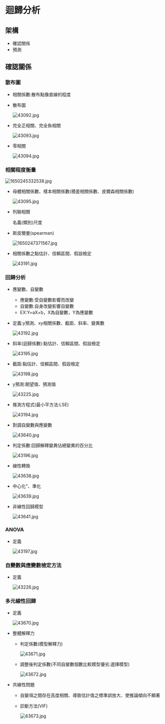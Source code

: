 # 迴歸分析

## 架構

- 確認關係
- 預測

## 確認關係

### 散布圖

- 相關係數:散布點像直線的程度
- 散布圖
    
    ![43092.jpg](%E8%BF%B4%E6%AD%B8%E5%88%86%E6%9E%90%20185c2eb911e24ef19b8f7d7d98dc1332/43092.jpg)
    
- 完全正相關、完全負相關
    
    ![43093.jpg](%E8%BF%B4%E6%AD%B8%E5%88%86%E6%9E%90%20185c2eb911e24ef19b8f7d7d98dc1332/43093.jpg)
    
- 零相關
    
    ![43094.jpg](%E8%BF%B4%E6%AD%B8%E5%88%86%E6%9E%90%20185c2eb911e24ef19b8f7d7d98dc1332/43094.jpg)
    

### 相關程度衡量

![1650245332538.jpg](%E8%BF%B4%E6%AD%B8%E5%88%86%E6%9E%90%20185c2eb911e24ef19b8f7d7d98dc1332/1650245332538.jpg)

- 母體相關係數、樣本相關係數(積差相關係數、皮爾森相關係數)
    
    ![43095.jpg](%E8%BF%B4%E6%AD%B8%E5%88%86%E6%9E%90%20185c2eb911e24ef19b8f7d7d98dc1332/43095.jpg)
    
- 列聯相關
    
    名義(類別)尺度
    
- 斯皮爾曼(spearman)
    
    ![1650247371567.jpg](%E8%BF%B4%E6%AD%B8%E5%88%86%E6%9E%90%20185c2eb911e24ef19b8f7d7d98dc1332/1650247371567.jpg)
    
- 相關係數之點估計、信賴區間、假設檢定
    
    ![43191.jpg](%E8%BF%B4%E6%AD%B8%E5%88%86%E6%9E%90%20185c2eb911e24ef19b8f7d7d98dc1332/43191.jpg)
    

### 回歸分析

- 應變數、自變數
    - 應變數:受自變數影響而改變
    - 自變數:自身改變影響自變數
    - EX:Y=aX+b，X為自變數，Y為應變數
- 定義:y預測、xy相關係數、截距、斜率、變異數
    
    ![43192.jpg](%E8%BF%B4%E6%AD%B8%E5%88%86%E6%9E%90%20185c2eb911e24ef19b8f7d7d98dc1332/43192.jpg)
    
- 斜率(迴歸係數):點估計、信賴區間、假設檢定
    
    ![43195.jpg](%E8%BF%B4%E6%AD%B8%E5%88%86%E6%9E%90%20185c2eb911e24ef19b8f7d7d98dc1332/43195.jpg)
    
- 截距:點估計、信賴區間、假設檢定
    
    ![43198.jpg](%E8%BF%B4%E6%AD%B8%E5%88%86%E6%9E%90%20185c2eb911e24ef19b8f7d7d98dc1332/43198.jpg)
    
- y預測:期望值、預測值
    
    ![43225.jpg](%E8%BF%B4%E6%AD%B8%E5%88%86%E6%9E%90%20185c2eb911e24ef19b8f7d7d98dc1332/43225.jpg)
    
- 推測方程式(最小平方法:LSE)
    
    ![43194.jpg](%E8%BF%B4%E6%AD%B8%E5%88%86%E6%9E%90%20185c2eb911e24ef19b8f7d7d98dc1332/43194.jpg)
    
- 對調自變數與應變數
    
    ![43640.jpg](%E8%BF%B4%E6%AD%B8%E5%88%86%E6%9E%90%20185c2eb911e24ef19b8f7d7d98dc1332/43640.jpg)
    
- 判定係數:回歸解釋變異佔總變異的百分比
    
    ![43196.jpg](%E8%BF%B4%E6%AD%B8%E5%88%86%E6%9E%90%20185c2eb911e24ef19b8f7d7d98dc1332/43196.jpg)
    
- 線性轉換
    
    ![43638.jpg](%E8%BF%B4%E6%AD%B8%E5%88%86%E6%9E%90%20185c2eb911e24ef19b8f7d7d98dc1332/43638.jpg)
    
- 中心化"、準化
    
    ![43639.jpg](%E8%BF%B4%E6%AD%B8%E5%88%86%E6%9E%90%20185c2eb911e24ef19b8f7d7d98dc1332/43639.jpg)
    
- 非線性回歸模型
    
    ![43641.jpg](%E8%BF%B4%E6%AD%B8%E5%88%86%E6%9E%90%20185c2eb911e24ef19b8f7d7d98dc1332/43641.jpg)
    

### ANOVA

- 定義
    
    ![43197.jpg](%E8%BF%B4%E6%AD%B8%E5%88%86%E6%9E%90%20185c2eb911e24ef19b8f7d7d98dc1332/43197.jpg)
    

### 自變數與應變數檢定方法

- 定義
    
    ![43226.jpg](%E8%BF%B4%E6%AD%B8%E5%88%86%E6%9E%90%20185c2eb911e24ef19b8f7d7d98dc1332/43226.jpg)
    

### 多元線性回歸

- 定義
    
    ![43670.jpg](%E8%BF%B4%E6%AD%B8%E5%88%86%E6%9E%90%20185c2eb911e24ef19b8f7d7d98dc1332/43670.jpg)
    
- 整體解釋力
    - 判定係數(模型解釋力)
        
        ![43671.jpg](%E8%BF%B4%E6%AD%B8%E5%88%86%E6%9E%90%20185c2eb911e24ef19b8f7d7d98dc1332/43671.jpg)
        
    - 調整後判定係數(不同自變數個數比較模型優劣:選擇模型)
        
        ![43672.jpg](%E8%BF%B4%E6%AD%B8%E5%88%86%E6%9E%90%20185c2eb911e24ef19b8f7d7d98dc1332/43672.jpg)
        
- 共線性問題
    - 自變項之間存在高度相關、導致估計值之標準誤放大、使推論傾向不顯著
    - 診斷方法(VIF)
        
        ![43673.jpg](%E8%BF%B4%E6%AD%B8%E5%88%86%E6%9E%90%20185c2eb911e24ef19b8f7d7d98dc1332/43673.jpg)